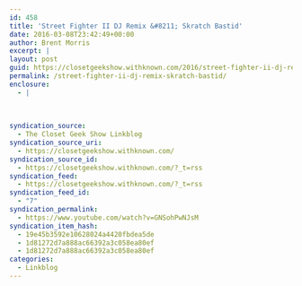 ```yaml
---
id: 458
title: 'Street Fighter II DJ Remix &#8211; Skratch Bastid'
date: 2016-03-08T23:42:49+00:00
author: Brent Morris
excerpt: |
layout: post
guid: https://closetgeekshow.withknown.com/2016/street-fighter-ii-dj-remix---skratch-bastid
permalink: /street-fighter-ii-dj-remix-skratch-bastid/
enclosure:
  - |
    
    
    
syndication_source:
  - The Closet Geek Show Linkblog
syndication_source_uri:
  - https://closetgeekshow.withknown.com/
syndication_source_id:
  - https://closetgeekshow.withknown.com/?_t=rss
syndication_feed:
  - https://closetgeekshow.withknown.com/?_t=rss
syndication_feed_id:
  - "7"
syndication_permalink:
  - https://www.youtube.com/watch?v=GNSohPwNJsM
syndication_item_hash:
  - 19e45b3592e10628024a4420fbdea5de
  - 1d81272d7a888ac66392a3c058ea80ef
  - 1d81272d7a888ac66392a3c058ea80ef
categories:
  - Linkblog
---
```

<div class="known-bookmark">
</div>

<div>
</div>